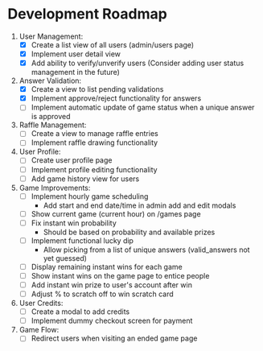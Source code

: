 # Development Roadmap

1. User Management:
   - [x] Create a list view of all users (admin/users page)
   - [x] Implement user detail view
   - [x] Add ability to verify/unverify users (Consider adding user status management in the future)

2. Answer Validation:
   - [x] Create a view to list pending validations
   - [x] Implement approve/reject functionality for answers
   - [ ] Implement automatic update of game status when a unique answer is approved

3. Raffle Management:
   - [ ] Create a view to manage raffle entries
   - [ ] Implement raffle drawing functionality

4. User Profile:
   - [ ] Create user profile page
   - [ ] Implement profile editing functionality
   - [ ] Add game history view for users

5. Game Improvements:
   - [ ] Implement hourly game scheduling
     - Add start and end date/time in admin add and edit modals
   - [ ] Show current game (current hour) on /games page
   - [ ] Fix instant win probability
     - Should be based on probability and available prizes
   - [ ] Implement functional lucky dip
     - Allow picking from a list of unique answers (valid_answers not yet guessed)
   - [ ] Display remaining instant wins for each game
   - [ ] Show instant wins on the game page to entice people
   - [ ] Add instant win prize to user's account after win
   - [ ] Adjust % to scratch off to win scratch card

6. User Credits:
   - [ ] Create a modal to add credits
   - [ ] Implement dummy checkout screen for payment

7. Game Flow:
   - [ ] Redirect users when visiting an ended game page
